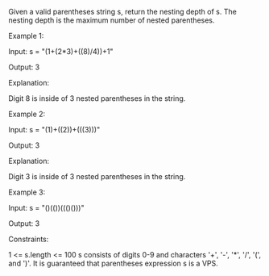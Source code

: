 Given a valid parentheses string s, return the nesting depth of s. The nesting depth is the maximum number of nested parentheses.

Example 1:

Input: s = "(1+(2\*3)+((8)/4))+1"

Output: 3

Explanation:

Digit 8 is inside of 3 nested parentheses in the string.

Example 2:

Input: s = "(1)+((2))+(((3)))"

Output: 3

Explanation:

Digit 3 is inside of 3 nested parentheses in the string.

Example 3:

Input: s = "()(())((()()))"

Output: 3

Constraints:

1 <= s.length <= 100
s consists of digits 0-9 and characters '+', '-', '\*', '/', '(', and ')'.
It is guaranteed that parentheses expression s is a VPS.
